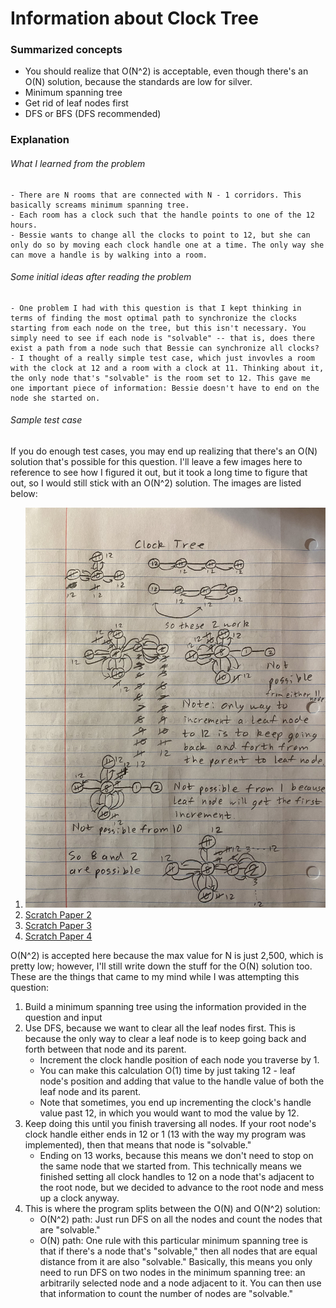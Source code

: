 # Information about Clock Tree
### Summarized concepts
  - You should realize that O(N^2) is acceptable, even though there's an O(N) solution, because the standards are low for silver.
  - Minimum spanning tree
  - Get rid of leaf nodes first
  - DFS or BFS (DFS recommended)

### Explanation
###### What I learned from the problem
    - There are N rooms that are connected with N - 1 corridors. This basically screams minimum spanning tree.  
    - Each room has a clock such that the handle points to one of the 12 hours.
    - Bessie wants to change all the clocks to point to 12, but she can only do so by moving each clock handle one at a time. The only way she can move a handle is by walking into a room.

###### Some initial ideas after reading the problem
    - One problem I had with this question is that I kept thinking in terms of finding the most optimal path to synchronize the clocks starting from each node on the tree, but this isn't necessary. You simply need to see if each node is "solvable" -- that is, does there exist a path from a node such that Bessie can synchronize all clocks?
    - I thought of a really simple test case, which just invovles a room with the clock at 12 and a room with a clock at 11. Thinking about it, the only node that's "solvable" is the room set to 12. This gave me one important piece of information: Bessie doesn't have to end on the node she started on.

###### Sample test case

If you do enough test cases, you may end up realizing that there's an O(N) solution that's possible for this question. I'll leave a few images here to reference to see how I figured it out, but it took a long time to figure that out, so I would still stick with an O(N^2) solution. The images are listed below:
1. ![Scratch Paper 1](https://github.com/TurtleCamera/USACO-TurtleCamera/blob/main/CSE%20199%20Workspace/images/Clock_Tree_1.jpg)
2. [Scratch Paper 2](https://github.com/TurtleCamera/USACO-TurtleCamera/blob/main/CSE%20199%20Workspace/images/Clock_Tree_2.jpg)
3. [Scratch Paper 3](https://github.com/TurtleCamera/USACO-TurtleCamera/blob/main/CSE%20199%20Workspace/images/Clock_Tree_3.jpg)
4. [Scratch Paper 4](https://github.com/TurtleCamera/USACO-TurtleCamera/blob/main/CSE%20199%20Workspace/images/Clock_Tree_4.jpg)

O(N^2) is accepted here because the max value for N is just 2,500, which is pretty low; however, I'll still write down the stuff for the O(N) solution too. These are the things that came to my mind while I was attempting this question:
1. Build a minimum spanning tree using the information provided in the question and input
2. Use DFS, because we want to clear all the leaf nodes first. This is because the only way to clear a leaf node is to keep going back and forth between that node and its parent.
    - Increment the clock handle position of each node you traverse by 1.
    - You can make this calculation O(1) time by just taking 12 - leaf node's position and adding that value to the handle value of both the leaf node and its parent.
    - Note that sometimes, you end up incrementing the clock's handle value past 12, in which you would want to mod the value by 12.
3. Keep doing this until you finish traversing all nodes. If your root node's clock handle either ends in 12 or 1 (13 with the way my program was implemented), then that means that node is "solvable."
    - Ending on 13 works, because this means we don't need to stop on the same node that we started from. This technically means we finished setting all clock handles to 12 on a node that's adjacent to the root node, but we decided to advance to the root node and mess up a clock anyway.
4. This is where the program splits between the O(N) and O(N^2) solution:
    - O(N^2) path: Just run DFS on all the nodes and count the nodes that are "solvable."
    - O(N) path: One rule with this particular minimum spanning tree is that if there's a node that's "solvable," then all nodes that are equal distance from it are also "solvable." Basically, this means you only need to run DFS on two nodes in the minimum spanning tree: an arbitrarily selected node and a node adjacent to it. You can then use that information to count the number of nodes are "solvable."
